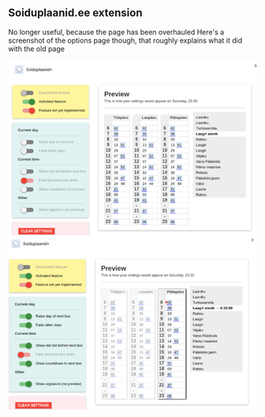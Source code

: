 ## Soiduplaanid.ee extension

No longer useful, because the page has been overhauled
Here's a screenshot of the options page though, that 
roughly explains what it did with the old page

![Options page](image4155.png)